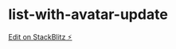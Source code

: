 # list-with-avatar-update

[Edit on StackBlitz ⚡️](https://stackblitz.com/edit/list-with-avatar-update)